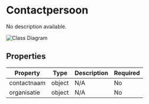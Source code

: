 # Contactpersoon

No description available.

![Class Diagram](https://github.com/CommonGateway/CustomerInteractionBundle/blob/OP-171-publiccode/docs/schema/klant.contactpersoon.svg)

## Properties

| Property | Type | Description | Required |
|----------|------|-------------|----------|
| contactnaam | object | N/A | No |
| organisatie | object | N/A | No |
